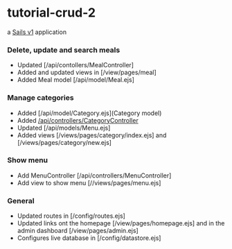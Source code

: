 # tutorial-crud-2

a [Sails v1](https://sailsjs.com) application

### Delete, update and search meals

* Updated [/api/contollers/MealController]
* Added and updated views in [/view/pages/meal]
* Added Meal model [/api/model/Meal.ejs]

### Manage categories

* Added [/api/model/Category.ejs](Category model) 
* Added [/api/controllers/CategoryController]()
* Updated [/api/models/Menu.ejs]
* Added views [/views/pages/category/index.ejs] and [/views/pages/category/new.ejs]  

### Show menu

* Add MenuController [/api/controllers/MenuController]
* Add view to show menu [//views/pages/menu.ejs]

### General

* Updated routes in [/config/routes.ejs]
* Updated links ont the homepage [/view/pages/homepage.ejs] and in the admin dashboard [/view/pages/admin.ejs]
* Configures live database in [/config/datastore.ejs]
